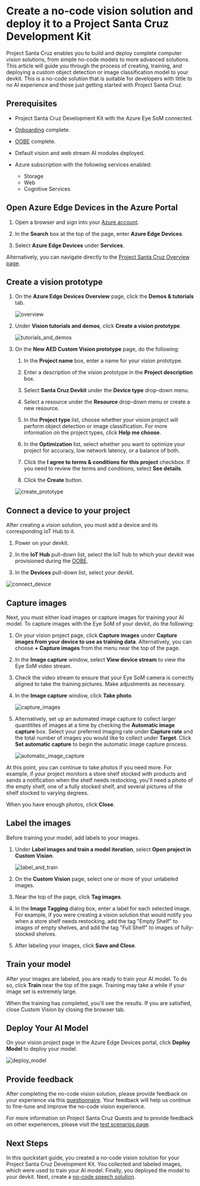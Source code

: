 # Create a no-code vision solution and deploy it to a Project Santa Cruz Development Kit

Project Santa Cruz enables you to build and deploy complete computer vision solutions, from simple no-code models to more advanced solutions. This article will guide you through the process of creating, training, and deploying a custom object detection or image classification model to your devkit. This is a no-code solution that is suitable for developers with little to no AI experience and those just getting started with Project Santa Cruz.

## Prerequisites

* Project Santa Cruz Development Kit with the Azure Eye SoM connected.

* [Onboarding](https://github.com/microsoft/Project-Santa-Cruz-Private-Preview/blob/main/user-guides/getting_started/azure-subscription-onboarding.md) complete.

* [OOBE](https://github.com/microsoft/Project-Santa-Cruz-Private-Preview/blob/main/user-guides/getting_started/oobe.md) complete.

* Default vision and web stream AI modules deployed.

* Azure subscription with the following services enabled:
    - Storage
    - Web
    - Cognitive Services

## Open Azure Edge Devices in the Azure Portal

1. Open a browser and sign into your [Azure account](https://preview.portal.azure.com/#home).

1. In the **Search** box at the top of the page, enter **Azure Edge Devices**.

1. Select **Azure Edge Devices** under **Services**.

Alternatively, you can navigate directly to the [Project Santa Cruz Overview page](https://go.microsoft.com/fwlink/?linkid=2135819).

## Create a vision prototype

1. On the **Azure Edge Devices Overview** page, click the **Demos & tutorials** tab.

    ![overview](https://github.com/microsoft/Project-Santa-Cruz-Private-Preview/blob/main/user-guides/prototyping/article_images/no_code_vision_overview.png)

1. Under **Vision tutorials and demos**, click **Create a vision prototype**.

    ![tutorials_and_demos](https://github.com/microsoft/Project-Santa-Cruz-Private-Preview/blob/main/user-guides/prototyping/article_images/no_code_vision_tutorials_and_demos.png)

1. On the **New AED Custom Vision prototype** page, do the following:

    1. In the **Project name** box, enter a name for your vision prototype.

    1. Enter a description of the vision prototype in the **Project description** box.

    1. Select **Santa Cruz Devkit** under the **Device type** drop-down menu.

    1. Select a resource under the **Resource** drop-down menu or create a new resource.

    1. In the **Project type** list, choose whether your vision project will perform object detection or image classification. For more information on the project types, click **Help me choose**.

    1. In the **Optimization** list, select whether you want to optimize your project for accuracy, low network latency, or a balance of both.

    1. Click the **I agree to terms & conditions for this project** checkbox. If you need to review the terms and conditions, select **See details**.

    1. Click the **Create** button.

    ![create_prototype](https://github.com/microsoft/Project-Santa-Cruz-Private-Preview/blob/main/user-guides/prototyping/article_images/no_code_vision_create_prototype.png)

## Connect a device to your project

After creating a vision solution, you must add a device and its corresponding IoT Hub to it. 

1. Power on your devkit.

1. In the **IoT Hub** pull-down list, select the IoT hub to which your devkit was provisioned during the [OOBE](https://github.com/microsoft/Project-Santa-Cruz-Private-Preview/blob/main/user-guides/getting_started/oobe.md).

1. In the **Devices** pull-down list, select your devkit.

![connect_device](https://github.com/microsoft/Project-Santa-Cruz-Private-Preview/blob/main/user-guides/prototyping/article_images/no_code_vision_connect_device.png)

## Capture images

Next, you must either load images or capture images for training your AI model. To capture images with the Eye SoM of your devkit, do the following:

1. On your vision project page, click **Capture images** under **Capture images from your device to use as training data**. Alternatively, you can choose **+ Capture images** from the menu near the top of the page.

1. In the **Image capture** window, select **View device stream** to view the Eye SoM video stream.

1. Check the video stream to ensure that your Eye SoM camera is correctly aligned to take the training pictures. Make adjustments as necessary.

1. In the **Image capture** window, click **Take photo**.

    ![capture_images](https://github.com/microsoft/Project-Santa-Cruz-Private-Preview/blob/main/user-guides/prototyping/article_images/no_code_vision_capture_images.png)

1. Alternatively, set up an automated image capture to collect larger quantitites of images at a time by checking the **Automatic image capture** box. Select your preferred imaging rate under **Capture rate** and the total number of images you would like to collect under **Target**. Click **Set automatic capture** to begin the automatic image capture process.

    ![automatic_image_capture](https://github.com/microsoft/Project-Santa-Cruz-Private-Preview/blob/main/user-guides/prototyping/article_images/no_code_vision_automatic_image_capture.png)

At this point, you can continue to take photos if you need more. For example, if your project monitors a store shelf stocked with products and sends a notification when the shelf needs restocking, you'll need a photo of the empty shelf, one of a fully stocked shelf, and several pictures of the shelf stocked to varying degrees.

When you have enough photos, click **Close**.

## Label the images

Before training your model, add labels to your images.

1. Under **Label images and train a model iteration**, select **Open project in Custom Vision**.

    ![label_and_train](https://github.com/microsoft/Project-Santa-Cruz-Private-Preview/blob/main/user-guides/prototyping/article_images/no_code_vision_label_and_train.png)

1. On the **Custom Vision** page, select one or more of your unlabeled images.

1. Near the top of the page, click **Tag images**.

1. In the **Image Tagging** dialog box, enter a label for each selected image. For example, if you were creating a vision solution that would notify you when a store shelf needs restocking, add the tag "Empty Shelf" to images of empty shelves, and add the tag "Full Shelf" to images of fully-stocked shelves.

1. After labeling your images, click **Save and Close**.

## Train your model

After your images are labeled, you are ready to train your AI model. To do so, click **Train** near the top of the page. Training may take a while if your image set is extremely large.

When the training has completed, you'll see the results. If you are satisfied, close Custom Vision by closing the browser tab.

## Deploy Your AI Model

On your vision project page in the Azure Edge Devices portal, click **Deploy Model** to deploy your model.

![deploy_model](https://github.com/microsoft/Project-Santa-Cruz-Private-Preview/blob/main/user-guides/prototyping/article_images/no_code_vision_deploy_model.png)

## Provide feedback

After completing the no-code vision solution, please provide feedback on your experience via this [questionnaire](https://forms.office.com/Pages/ResponsePage.aspx?id=v4j5cvGGr0GRqy180BHbRzoJxrXKT0dEvfQyxsA0h8lUMTc0N1U3SUhFTlZZMEdZVU45NVpNQkZFWC4u). Your feedback will help us continue to fine-tune and improve the no-code vision experience.

For more information on Project Santa Cruz Quests and to provide feedback on other experiences, please visit the [test scenarios page](https://github.com/microsoft/Project-Santa-Cruz-Private-Preview/blob/main/user-guides/general/test-scenarios.md).

## Next Steps

In this quickstart guide, you created a no-code vision solution for your Project Santa Cruz Development Kit. You collected and labeled images, which were used to train your AI model. Finally, you deployed the model to your devkit. Next, create a [no-code speech solution](https://github.com/microsoft/Project-Santa-Cruz-Private-Preview/blob/main/user-guides/prototyping/nocode-speech.md). 
